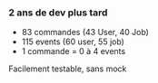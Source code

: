 ### 2 ans  de dev plus tard

<ul>
    <li>83 commandes (43 User, 40 Job)</li>
    <li>115 events (60 user, 55 job)</li>
    <li>1 commande = 0 à 4 events</li>
</ul>

<aside class="notes">
    Facilement testable, sans mock<br/>
</aside>